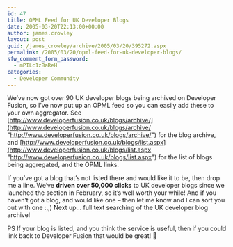 ```yaml
---
id: 47
title: OPML Feed for UK Developer Blogs
date: 2005-03-20T22:13:00+00:00
author: james.crowley
layout: post
guid: /james_crowley/archive/2005/03/20/395272.aspx
permalink: /2005/03/20/opml-feed-for-uk-developer-blogs/
sfw_comment_form_password:
  - mPILc1zBaReH
categories:
  - Developer Community
---
```

We&#8217;ve now got over 90 UK developer blogs being archived on Developer Fusion, so I&#8217;ve now put up an OPML feed so you can easily add these to your own aggregator. See [http://www.developerfusion.co.uk/blogs/archive/](http://www.developerfusion.co.uk/blogs/archive/ "http://www.developerfusion.co.uk/blogs/archive/") for the blog archive, and [http://www.developerfusion.co.uk/blogs/list.aspx](http://www.developerfusion.co.uk/blogs/list.aspx "http://www.developerfusion.co.uk/blogs/list.aspx") for the list of blogs being aggregated, and the OPML links.

If you’ve got a blog that’s not listed there and would like it to be, then drop me a line. We&#8217;ve **driven over 50,000 clicks** to UK developer blogs since we launched the section in February, so it’s well worth your while! And if you haven&#8217;t got a blog, and would like one &#8211; then let me know and I can sort you out with one :,,) Next up&#8230; full text searching of the UK developer blog archive! 

PS If your blog is listed, and you think the service is useful, then if you could link back to Developer Fusion that would be great! 🙂